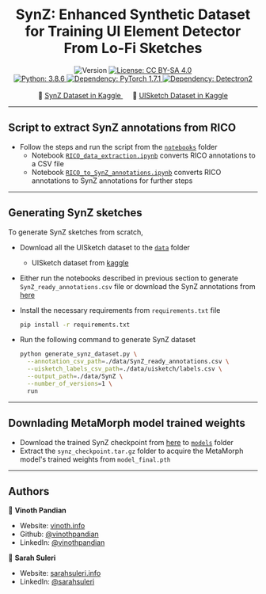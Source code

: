 <h1 align="center">SynZ: Enhanced Synthetic Dataset for Training UI Element Detector From Lo-Fi Sketches</h1>
<p align="center">
  <img alt="Version" src="https://img.shields.io/badge/version-1.0.0-blue.svg?cacheSeconds=2592000" />
  <a href="https://creativecommons.org/licenses/by-sa/4.0/" target="_blank">
    <img alt="License: CC BY-SA 4.0" src="https://img.shields.io/badge/License-CC_BY_SA_4.0-yellow.svg" />
  </a>
  <br/>
  <a href="#" target="_blank">
    <img alt="Python: 3.8.6" src="https://img.shields.io/badge/Python-3.8.6-important" />
  </a>
  <a href="#" target="_blank">
    <img alt="Dependency: PyTorch 1.7.1" src="https://img.shields.io/badge/PyTorch-1.7.1-important" />
  </a>
  <a href="#" target="_blank">
    <img alt="Dependency: Detectron2" src="https://img.shields.io/badge/Detectron-2-important" />
  </a>
  <br/>
  <br/>
  <span>💾 </span>
  <a href="https://www.kaggle.com/vinothpandian/synz-dataset" target="_blank">
    SynZ Dataset in Kaggle
  </a>
  <span>&nbsp;&nbsp;&nbsp;&nbsp;</span>
  <span>💾 </span>
  <a href="https://www.kaggle.com/vinothpandian/uisketch" target="_blank">
    UISketch Dataset in Kaggle
  </a>
  <br/>
</p>

---

## Script to extract SynZ annotations from RICO

- Follow the steps and run the script from the [`notebooks`](./notebooks) folder
  - Notebook [`RICO_data_extraction.ipynb`](./notebooks/01_RICO_data_extraction.ipynb) converts RICO annotations to a CSV file
  - Notebook [`RICO_to_SynZ_annotations.ipynb`](./notebooks/02_RICO_to_SynZ_annotations.ipynb) converts RICO annotations to SynZ annotations for further steps

---

## Generating SynZ sketches

To generate SynZ sketches from scratch,

- Download all the UISketch dataset to the [`data`](./data) folder

  - UISketch dataset from [kaggle](https://www.kaggle.com/vinothpandian/uisketch)

- Either run the notebooks described in previous section to generate `SynZ_ready_annotations.csv` file or download the SynZ annotations from [here](https://designwitheve.com/dataset/synz/SynZ_ready_annotations.csv)

- Install the necessary requirements from `requirements.txt` file

  ```sh
  pip install -r requirements.txt
  ```

- Run the following command to generate SynZ dataset

  ```sh
  python generate_synz_dataset.py \
    --annotation_csv_path=./data/SynZ_ready_annotations.csv \
    --uisketch_labels_csv_path=./data/uisketch/labels.csv \
    --output_path=./data/SynZ \
    --number_of_versions=1 \
    run

  ```

---

## Downlading MetaMorph model trained weights

- Download the trained SynZ checkpoint from [here](http://designwitheve.com/models/synz_checkpoint.tar.gz) to [`models`](./models) folder
- Extract the `synz_checkpoint.tar.gz` folder to acquire the MetaMorph model's trained weights from `model_final.pth`

---

## Authors

👤 **Vinoth Pandian**

- Website: [vinoth.info](https://vinoth.info)
- Github: [@vinothpandian](https://github.com/vinothpandian)
- LinkedIn: [@vinothpandian](https://linkedin.com/in/vinothpandian)

👤 **Sarah Suleri**

- Website: [sarahsuleri.info](https://sarahsuleri.info)
- LinkedIn: [@sarahsuleri](https://linkedin.com/in/sarahsuleri)
